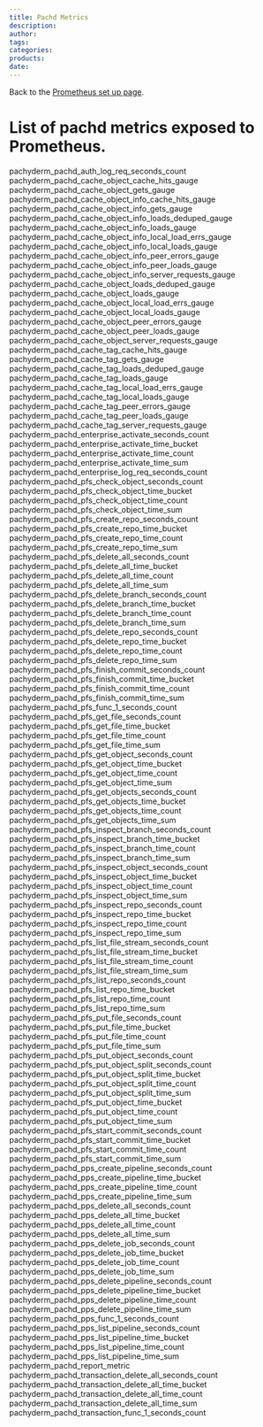 ```yaml
---
title: Pachd Metrics
description:
author:
tags:
categories:
products:
date:
---
```


Back to the [Prometheus set up page](../index).
# List of pachd metrics exposed to Prometheus.

pachyderm_pachd_auth_log_req_seconds_count
pachyderm_pachd_cache_object_cache_hits_gauge
pachyderm_pachd_cache_object_gets_gauge
pachyderm_pachd_cache_object_info_cache_hits_gauge
pachyderm_pachd_cache_object_info_gets_gauge
pachyderm_pachd_cache_object_info_loads_deduped_gauge
pachyderm_pachd_cache_object_info_loads_gauge
pachyderm_pachd_cache_object_info_local_load_errs_gauge
pachyderm_pachd_cache_object_info_local_loads_gauge
pachyderm_pachd_cache_object_info_peer_errors_gauge
pachyderm_pachd_cache_object_info_peer_loads_gauge
pachyderm_pachd_cache_object_info_server_requests_gauge
pachyderm_pachd_cache_object_loads_deduped_gauge
pachyderm_pachd_cache_object_loads_gauge
pachyderm_pachd_cache_object_local_load_errs_gauge
pachyderm_pachd_cache_object_local_loads_gauge
pachyderm_pachd_cache_object_peer_errors_gauge
pachyderm_pachd_cache_object_peer_loads_gauge
pachyderm_pachd_cache_object_server_requests_gauge
pachyderm_pachd_cache_tag_cache_hits_gauge
pachyderm_pachd_cache_tag_gets_gauge
pachyderm_pachd_cache_tag_loads_deduped_gauge
pachyderm_pachd_cache_tag_loads_gauge
pachyderm_pachd_cache_tag_local_load_errs_gauge
pachyderm_pachd_cache_tag_local_loads_gauge
pachyderm_pachd_cache_tag_peer_errors_gauge
pachyderm_pachd_cache_tag_peer_loads_gauge
pachyderm_pachd_cache_tag_server_requests_gauge
pachyderm_pachd_enterprise_activate_seconds_count
pachyderm_pachd_enterprise_activate_time_bucket
pachyderm_pachd_enterprise_activate_time_count
pachyderm_pachd_enterprise_activate_time_sum
pachyderm_pachd_enterprise_log_req_seconds_count
pachyderm_pachd_pfs_check_object_seconds_count
pachyderm_pachd_pfs_check_object_time_bucket
pachyderm_pachd_pfs_check_object_time_count
pachyderm_pachd_pfs_check_object_time_sum
pachyderm_pachd_pfs_create_repo_seconds_count
pachyderm_pachd_pfs_create_repo_time_bucket
pachyderm_pachd_pfs_create_repo_time_count
pachyderm_pachd_pfs_create_repo_time_sum
pachyderm_pachd_pfs_delete_all_seconds_count
pachyderm_pachd_pfs_delete_all_time_bucket
pachyderm_pachd_pfs_delete_all_time_count
pachyderm_pachd_pfs_delete_all_time_sum
pachyderm_pachd_pfs_delete_branch_seconds_count
pachyderm_pachd_pfs_delete_branch_time_bucket
pachyderm_pachd_pfs_delete_branch_time_count
pachyderm_pachd_pfs_delete_branch_time_sum
pachyderm_pachd_pfs_delete_repo_seconds_count
pachyderm_pachd_pfs_delete_repo_time_bucket
pachyderm_pachd_pfs_delete_repo_time_count
pachyderm_pachd_pfs_delete_repo_time_sum
pachyderm_pachd_pfs_finish_commit_seconds_count
pachyderm_pachd_pfs_finish_commit_time_bucket
pachyderm_pachd_pfs_finish_commit_time_count
pachyderm_pachd_pfs_finish_commit_time_sum
pachyderm_pachd_pfs_func_1_seconds_count
pachyderm_pachd_pfs_get_file_seconds_count
pachyderm_pachd_pfs_get_file_time_bucket
pachyderm_pachd_pfs_get_file_time_count
pachyderm_pachd_pfs_get_file_time_sum
pachyderm_pachd_pfs_get_object_seconds_count
pachyderm_pachd_pfs_get_object_time_bucket
pachyderm_pachd_pfs_get_object_time_count
pachyderm_pachd_pfs_get_object_time_sum
pachyderm_pachd_pfs_get_objects_seconds_count
pachyderm_pachd_pfs_get_objects_time_bucket
pachyderm_pachd_pfs_get_objects_time_count
pachyderm_pachd_pfs_get_objects_time_sum
pachyderm_pachd_pfs_inspect_branch_seconds_count
pachyderm_pachd_pfs_inspect_branch_time_bucket
pachyderm_pachd_pfs_inspect_branch_time_count
pachyderm_pachd_pfs_inspect_branch_time_sum
pachyderm_pachd_pfs_inspect_object_seconds_count
pachyderm_pachd_pfs_inspect_object_time_bucket
pachyderm_pachd_pfs_inspect_object_time_count
pachyderm_pachd_pfs_inspect_object_time_sum
pachyderm_pachd_pfs_inspect_repo_seconds_count
pachyderm_pachd_pfs_inspect_repo_time_bucket
pachyderm_pachd_pfs_inspect_repo_time_count
pachyderm_pachd_pfs_inspect_repo_time_sum
pachyderm_pachd_pfs_list_file_stream_seconds_count
pachyderm_pachd_pfs_list_file_stream_time_bucket
pachyderm_pachd_pfs_list_file_stream_time_count
pachyderm_pachd_pfs_list_file_stream_time_sum
pachyderm_pachd_pfs_list_repo_seconds_count
pachyderm_pachd_pfs_list_repo_time_bucket
pachyderm_pachd_pfs_list_repo_time_count
pachyderm_pachd_pfs_list_repo_time_sum
pachyderm_pachd_pfs_put_file_seconds_count
pachyderm_pachd_pfs_put_file_time_bucket
pachyderm_pachd_pfs_put_file_time_count
pachyderm_pachd_pfs_put_file_time_sum
pachyderm_pachd_pfs_put_object_seconds_count
pachyderm_pachd_pfs_put_object_split_seconds_count
pachyderm_pachd_pfs_put_object_split_time_bucket
pachyderm_pachd_pfs_put_object_split_time_count
pachyderm_pachd_pfs_put_object_split_time_sum
pachyderm_pachd_pfs_put_object_time_bucket
pachyderm_pachd_pfs_put_object_time_count
pachyderm_pachd_pfs_put_object_time_sum
pachyderm_pachd_pfs_start_commit_seconds_count
pachyderm_pachd_pfs_start_commit_time_bucket
pachyderm_pachd_pfs_start_commit_time_count
pachyderm_pachd_pfs_start_commit_time_sum
pachyderm_pachd_pps_create_pipeline_seconds_count
pachyderm_pachd_pps_create_pipeline_time_bucket
pachyderm_pachd_pps_create_pipeline_time_count
pachyderm_pachd_pps_create_pipeline_time_sum
pachyderm_pachd_pps_delete_all_seconds_count
pachyderm_pachd_pps_delete_all_time_bucket
pachyderm_pachd_pps_delete_all_time_count
pachyderm_pachd_pps_delete_all_time_sum
pachyderm_pachd_pps_delete_job_seconds_count
pachyderm_pachd_pps_delete_job_time_bucket
pachyderm_pachd_pps_delete_job_time_count
pachyderm_pachd_pps_delete_job_time_sum
pachyderm_pachd_pps_delete_pipeline_seconds_count
pachyderm_pachd_pps_delete_pipeline_time_bucket
pachyderm_pachd_pps_delete_pipeline_time_count
pachyderm_pachd_pps_delete_pipeline_time_sum
pachyderm_pachd_pps_func_1_seconds_count
pachyderm_pachd_pps_list_pipeline_seconds_count
pachyderm_pachd_pps_list_pipeline_time_bucket
pachyderm_pachd_pps_list_pipeline_time_count
pachyderm_pachd_pps_list_pipeline_time_sum
pachyderm_pachd_report_metric
pachyderm_pachd_transaction_delete_all_seconds_count
pachyderm_pachd_transaction_delete_all_time_bucket
pachyderm_pachd_transaction_delete_all_time_count
pachyderm_pachd_transaction_delete_all_time_sum
pachyderm_pachd_transaction_func_1_seconds_count
